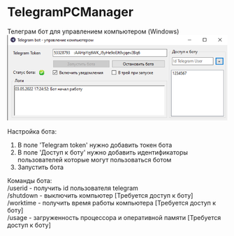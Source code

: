 # TelegramPCManager
Телеграм бот для управлением компьютером (Windows)      
![Иллюстрация к проекту](https://github.com/prethink/TelegramPCManager/blob/master/bot.png)   

Настройка бота:
1) В поле 'Telegram token' нужно добавить токен бота   
2) В поле 'Доступ к боту' нужно добавить идентификаторы пользователей которые могут пользоваться ботом  
3) Запустить бота


Команды бота:   
/userid - получить id пользователя telegram   
/shutdown - выключить компьютер [Требуется доступ к боту]      
/worktime - получить время работы компьютера [Требуется доступ к боту]   
/usage - загруженность процессора и оперативной памяти [Требуется доступ к боту]   

